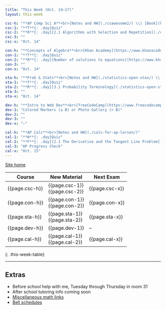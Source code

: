 ```yaml
---
title: "This Week (Oct. 14–17)"
layout: this-week

csc-h: "**AP Comp Sci A**<br>[Notes and HW](./csawesome2/) \\| [Book](https://runestone.academy/ns/books/published/manvillehighschool_csawesome2_2526/csawesome2.html){:target=\"_blank\"}"
csc-1: "**T**{: .day}Quiz"
csc-2: "**R**{: .day}[2.1 Algorithms with Selection and Repetition](./csawesome2/2-1-algorithms-with-selection-and-repetition.html) and [2.2 Boolean Expressions](./csawesome2/2-2-boolean-expressions.html)"
csc-3: ""
csc-x: "Oct. 14"

con-h: "**Concepts of Algebra**<br>[Khan Academy](https://www.khanacademy.org/math/algebra){:target=\"_blank\"}"
con-1: "**T**{: .day}Quiz"
con-2: "**R**{: .day}[Number of solutions to equations](https://www.khanacademy.org/){:target=\"_blank\"}"
con-3: ""
con-x: "Oct. 14"

sta-h: "**Prob & Stats**<br>[Notes and HW](./statistics-open-stax/) \\| [Book](https://openstax.org/books/statistics/pages/1-introduction){:target=\"_blank\"}"
sta-1: "**T**{: .day}Quiz"
sta-2: "**R**{: .day}[3.1 Probability Terminology](./statistics-open-stax/3-1-terminology.html) and [3.2 Independent and Mutually Exclusive Events](./statistics-open-stax/3-2-independent-and-mutually-exclusive-events.html)"
sta-3: ""
sta-x: "Oct. 14"

dev-h: "**Intro to Web Dev**<br>[freeCodeCamp](https://www.freecodecamp.org/learn/2022/responsive-web-design/){:target=\"_blank\"}"
dev-1: "Colored Markers (≤ B) or Photo Gallery (> B)"
dev-2: ""
dev-3: ""
dev-x: "–"

cal-h: "**AP Calc**<br>[Notes and HW](./calc-for-ap-larson/)"
cal-1: "**W**{: .day}Quiz"
cal-2: "**F**{: .day}[2.1 The Derivative and the Tangent Line Problem](./calc-for-ap-larson/2.1-the-derivative-and-the-tangent-line-problem.html)"
cal-3: "AP Progress Check"
cal-x: "Oct. 15"
---
```


[Site home](./)

<!-- 
| Course         | New Material                                       | Next Exam      |
| -------------- | -------------------------------------------------- | -------------- |
| {{page.csc-h}} | {{page.csc-1}}<br>{{page.csc-2}}<br>{{page.csc-3}} | {{page.csc-x}} |
| {{page.con-h}} | {{page.con-1}}<br>{{page.con-2}}<br>{{page.con-3}} | {{page.con-x}} |
| {{page.sta-h}} | {{page.sta-1}}<br>{{page.sta-2}}<br>{{page.sta-3}} | {{page.sta-x}} |
| {{page.dev-h}} | {{page.dev-1}}                                     | {{page.dev-x}} |
| {{page.cal-h}} | {{page.cal-1}}<br>{{page.cal-2}}                   | {{page.cal-x}} |
{: .this-week-table}
-->

| Course         | New Material                     | Next Exam      |
| -------------- | -------------------------------- | -------------- |
| {{page.csc-h}} | {{page.csc-1}}<br>{{page.csc-2}} | {{page.csc-x}} |
| {{page.con-h}} | {{page.con-1}}<br>{{page.con-2}} | {{page.con-x}} |
| {{page.sta-h}} | {{page.sta-1}}<br>{{page.sta-2}} | {{page.sta-x}} |
| {{page.dev-h}} | {{page.dev-1}}                   | –              |
| {{page.cal-h}} | {{page.cal-1}}<br>{{page.cal-2}} | {{page.cal-x}} |
{: .this-week-table}

<!--| {{page.cal-h}} | {{page.cal-1}}<br>{{page.cal-2}}<br>{{page.cal-3}} | {{page.cal-x}} |-->
---

## Extras

- Before school help with me, Tuesday through Thursday in room 31
- After school tutoring info coming soon
- [Miscellaneous math links](./misc/math-links.md)
- [Bell schedules](./misc/bell-schedule.md)
